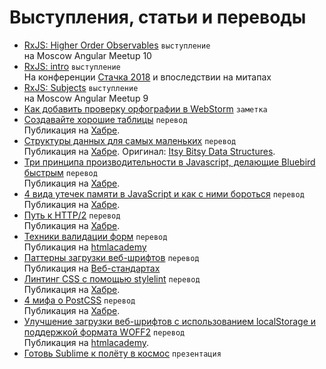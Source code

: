 # Выступления, статьи и переводы

- [RxJS: Higher Order Observables](https://aalexeev239.github.io/rxjs-hoo/) `выступление`<br> на Moscow Angular Meetup 10
- [RxJS: intro](https://aalexeev239.github.io/rxjs-intro/) `выступление`<br> На конференции [Стачка 2018](https://nastachku.ru/rxjs-dostupno-v-detalyah-i-na-praktike) и впоследствии на митапах
- [RxJS: Subjects](https://aalexeev239.github.io/rxjs-subjects/) `выступление` <br> на Moscow Angular Meetup 9
- [Как добавить проверку орфографии в WebStorm](tips/webstorm-typo-highlighting/) `заметка`
- [Создавайте хорошие таблицы](design-better-data-tables/) `перевод`<br> Публикация на [Хабре](https://habrahabr.ru/post/312422/).
- [Структуры данных для самых маленьких](itsy-bitsy-data-structures/itsy-bitsy-data-structures-ru_RU.js) `перевод`<br> Публикация на [Хабре](https://habrahabr.ru/post/310794/). Оригинал: [Itsy Bitsy Data Structures](https://github.com/thejameskyle/itsy-bitsy-data-structures).
- [Три принципа производительности в Javascript, делающие Bluebird быстрым](javascript_performance_fundamentals_make_bluebird_fast/) `перевод`<br> Публикация на [Хабре](https://habrahabr.ru/post/309848/).
- [4 вида утечек памяти в JavaScript и как с ними бороться](4_types_of_memory_leaks/) `перевод`<br> Публикация на [Хабре](https://habrahabr.ru/post/309318/).
- [Путь к HTTP/2](journey_to_HTTP_2/) `перевод`<br> Публикация на [Хабре](https://habrahabr.ru/post/308846/).
- [Техники валидации форм](form_validation_techniques/) `перевод`<br> Публикация на [htmlacademy](https://htmlacademy.ru/blog/95-form-validation-techniques)
- [Паттерны загрузки веб-шрифтов](web_font_loading_patterns/) `перевод`<br> Публикация на [Веб-стандартах](http://web-standards.ru/articles/web-font-loading-patterns/)
- [Линтинг CSS с помощью stylelint](lint_your_css_with_stylelint/) `перевод`<br> Публикация на [Хабре](https://habrahabr.ru/post/301594/).
- [4 мифа о PostCSS](postCSS_mythbusting/) `перевод`<br> Публикация на [Хабре](https://habrahabr.ru/post/280988/).
- [Улучшение загрузки веб-шрифтов с использованием localStorage и поддержкой формата WOFF2](better_webfont_loading/) `перевод`<br> Публикация на [htmlacademy](https://htmlacademy.ru/blog/61).
- [Готовь Sublime к полёту в космос](http://aalexeev239.github.io/sublime-presentation/) `презентация`
